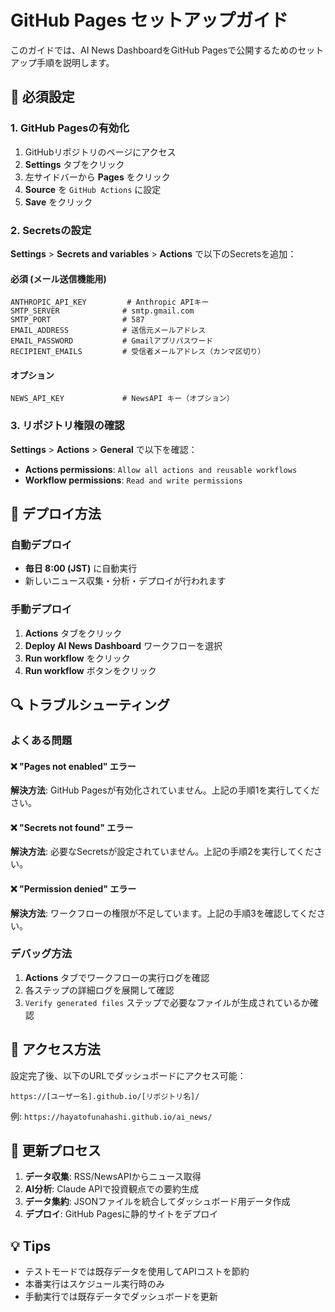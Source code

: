 # GitHub Pages セットアップガイド

このガイドでは、AI News DashboardをGitHub Pagesで公開するためのセットアップ手順を説明します。

## 🔧 必須設定

### 1. GitHub Pagesの有効化

1. GitHubリポジトリのページにアクセス
2. **Settings** タブをクリック
3. 左サイドバーから **Pages** をクリック
4. **Source** を `GitHub Actions` に設定
5. **Save** をクリック

### 2. Secretsの設定

**Settings** > **Secrets and variables** > **Actions** で以下のSecretsを追加：

#### 必須 (メール送信機能用)
```
ANTHROPIC_API_KEY         # Anthropic APIキー
SMTP_SERVER              # smtp.gmail.com
SMTP_PORT                # 587
EMAIL_ADDRESS            # 送信元メールアドレス
EMAIL_PASSWORD           # Gmailアプリパスワード
RECIPIENT_EMAILS         # 受信者メールアドレス（カンマ区切り）
```

#### オプション
```
NEWS_API_KEY             # NewsAPI キー（オプション）
```

### 3. リポジトリ権限の確認

**Settings** > **Actions** > **General** で以下を確認：

- **Actions permissions**: `Allow all actions and reusable workflows`
- **Workflow permissions**: `Read and write permissions`

## 🚀 デプロイ方法

### 自動デプロイ
- **毎日 8:00 (JST)** に自動実行
- 新しいニュース収集・分析・デプロイが行われます

### 手動デプロイ
1. **Actions** タブをクリック
2. **Deploy AI News Dashboard** ワークフローを選択
3. **Run workflow** をクリック
4. **Run workflow** ボタンをクリック

## 🔍 トラブルシューティング

### よくある問題

#### ❌ "Pages not enabled" エラー
**解決方法**: GitHub Pagesが有効化されていません。上記の手順1を実行してください。

#### ❌ "Secrets not found" エラー
**解決方法**: 必要なSecretsが設定されていません。上記の手順2を実行してください。

#### ❌ "Permission denied" エラー
**解決方法**: ワークフローの権限が不足しています。上記の手順3を確認してください。

### デバッグ方法

1. **Actions** タブでワークフローの実行ログを確認
2. 各ステップの詳細ログを展開して確認
3. `Verify generated files` ステップで必要なファイルが生成されているか確認

## 📱 アクセス方法

設定完了後、以下のURLでダッシュボードにアクセス可能：

```
https://[ユーザー名].github.io/[リポジトリ名]/
```

例: `https://hayatofunahashi.github.io/ai_news/`

## 🔄 更新プロセス

1. **データ収集**: RSS/NewsAPIからニュース取得
2. **AI分析**: Claude APIで投資観点での要約生成
3. **データ集約**: JSONファイルを統合してダッシュボード用データ作成
4. **デプロイ**: GitHub Pagesに静的サイトをデプロイ

## 💡 Tips

- テストモードでは既存データを使用してAPIコストを節約
- 本番実行はスケジュール実行時のみ
- 手動実行では既存データでダッシュボードを更新